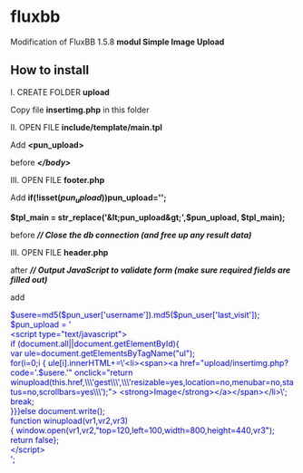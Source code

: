 # fluxbb
Modification of FluxBB 1.5.8  <strong>modul Simple Image Upload</strong>

<h2>How to install</h2>

I. CREATE FOLDER <strong>upload</strong>

Copy file <strong>insertimg.php</strong> in this folder



II. OPEN FILE <strong>include/template/main.tpl</strong>

Add <strong>&lt;pun_upload&gt;</strong>

before <i><strong>&lt;/body&gt;</strong></i>



III. OPEN FILE <strong>footer.php</strong>

Add  <strong>if(!isset($pun_upload))$pun_upload='';</strong>

<strong>$tpl_main = str_replace('&lt;pun_upload&gt;',$pun_upload, $tpl_main);</strong>

before <i><strong>// Close the db connection (and free up any result data)</strong></i>



III. OPEN FILE <strong>header.php</strong>



after <i><strong>// Output JavaScript to validate form (make sure required fields are filled out)</strong></i>

add 

<span style="color:blue">
$usere=md5($pun_user['username']).md5($pun_user['last_visit']);<br>
$pun_upload = '<br>
&lt;script type="text/javascript"&gt;<br>
if (document.all||document.getElementById){<br>
var ule=document.getElementsByTagName("ul");<br>
for(i=0;i<ule.length;i+=1){if(ule[i].className=="bblinks")<br>
{ ule[i].innerHTML+=\'&lt;li&gt;&lt;span&gt;&lt;a href="upload/insertimg.php?code='.$usere.'" onclick="return <br>
winupload(this.href,\\\'gest\\\',\\\'resizable=yes,location=no,menubar=no,status=no,scrollbars=yes\\\');"&gt;
&lt;strong&gt;Image&lt;/strong&gt;&lt;/a&gt;&lt;/span&gt;&lt;/li&gt;\';<br>
break;<br>
}}}else document.write();<br>
function winupload(vr1,vr2,vr3)<br>
{ window.open(vr1,vr2,"top=120,left=100,width=800,height=440,vr3");<br>
return false};<br>
&lt;/script&gt;<br>
';<br>
</span>
